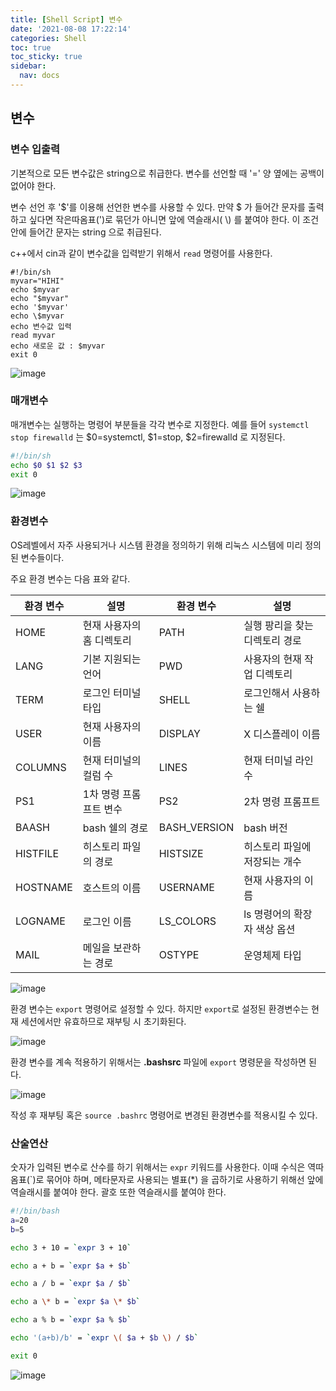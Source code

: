```yaml
---
title: [Shell Script] 변수
date: '2021-08-08 17:22:14'
categories: Shell
toc: true
toc_sticky: true
sidebar:
  nav: docs
---
```


## 변수

### 변수 입출력

기본적으로 모든 변수값은 string으로 취급한다. 변수를 선언할 때 '=' 양 옆에는 공백이 없어야 한다.

변수 선언 후 '$'를 이용해 선언한 변수를 사용할 수 있다. 만약 $ 가 들어간 문자를 출력하고 싶다면 작은따옴표(')로 묶던가 아니면 앞에 역슬래시( \\) 를 붙여야 한다. 이 조건 안에 들어간 문자는 string 으로 취급된다.

c++에서 cin과 같이 변수값을 입력받기 위해서 ```read``` 명령어를 사용한다.

```shell
#!/bin/sh
myvar="HIHI"
echo $myvar
echo "$myvar"
echo '$myvar'
echo \$myvar
echo 변수값 입력
read myvar
echo 새로운 값 : $myvar
exit 0
```

![image](https://user-images.githubusercontent.com/60495897/128625150-798ba351-e5c7-4ec9-9a9e-743528c5ee3d.png)

### 매개변수

매개변수는 실행하는 명령어 부분들을 각각 변수로 지정한다. 예를 들어 ```systemctl stop firewalld``` 는 $0=systemctl, $1=stop, $2=firewalld 로 지정된다.

```bash
#!/bin/sh
echo $0 $1 $2 $3
exit 0
```

![image](https://user-images.githubusercontent.com/60495897/128625104-93295c2e-f546-4c7a-9c92-61d58a73f482.png)



### 환경변수

OS레벨에서 자주 사용되거나 시스템 환경을 정의하기 위해 리눅스 시스템에 미리 정의된 변수들이다. 

주요 환경 변수는 다음 표와 같다.

| 환경 변수 | 설명                      | 환경 변수    | 설명                           |
| --------- | ------------------------- | ------------ | ------------------------------ |
| HOME      | 현재 사용자의 홈 디렉토리 | PATH         | 실행 팡리을 찾는 디렉토리 경로 |
| LANG      | 기본 지원되는 언어        | PWD          | 사용자의 현재 작업 디렉토리    |
| TERM      | 로그인 터미널 타입        | SHELL        | 로그인해서 사용하는 쉘         |
| USER      | 현재 사용자의 이름        | DISPLAY      | X 디스플레이 이름              |
| COLUMNS   | 현재 터미널의 컬럼 수     | LINES        | 현재 터미널 라인 수            |
| PS1       | 1차 명령 프롬프트 변수    | PS2          | 2차 명령 프롬프트              |
| BAASH     | bash 쉘의 경로            | BASH_VERSION | bash 버전                      |
| HISTFILE  | 히스토리 파일의 경로      | HISTSIZE     | 히스토리 파일에 저장되는 개수  |
| HOSTNAME  | 호스트의 이름             | USERNAME     | 현재 사용자의 이름             |
| LOGNAME   | 로그인 이름               | LS_COLORS    | ls 명령어의 확장자 색상 옵션   |
| MAIL      | 메일을 보관하는 경로      | OSTYPE       | 운영체제 타입                  |

![image](https://user-images.githubusercontent.com/60495897/128625449-8195f4bf-91a2-4a7e-93dd-6071461f1719.png)



환경 변수는 ```export``` 명령어로 설정할 수 있다. 하지만 ```export```로 설정된 환경변수는 현재 세션에서만 유효하므로 재부팅 시 초기화된다.

![image](https://user-images.githubusercontent.com/60495897/128625555-ea9b2b52-adea-4c4f-ac9d-8a5e14a83a73.png)



환경 변수를 계속 적용하기 위해서는 **.bashsrc** 파일에 ```export``` 명령문을 작성하면 된다. 

![image](https://user-images.githubusercontent.com/60495897/128625632-e45cf472-5178-489f-9248-82f467af6879.png)

작성 후 재부팅 혹은 ```source .bashrc``` 명령어로 변경된 환경변수를 적용시킬 수 있다.





### 산술연산

숫자가 입력된 변수로 산수를 하기 위해서는 ```expr``` 키워드를 사용한다. 이때 수식은 역따옴표(`)로 묶어야 하며, 메타문자로 사용되는 별표(*) 을 곱하기로 사용하기 위해선 앞에 역슬래시를 붙여야 한다. 괄호 또한 역슬래시를 붙여야 한다.

``` bash
#!/bin/bash
a=20
b=5

echo 3 + 10 = `expr 3 + 10`

echo a + b = `expr $a + $b`

echo a / b = `expr $a / $b`

echo a \* b = `expr $a \* $b`

echo a % b = `expr $a % $b`

echo '(a+b)/b' = `expr \( $a + $b \) / $b`

exit 0
```

![image](https://user-images.githubusercontent.com/60495897/128625173-e3a878d7-2995-40ba-a39a-01358aa16825.png)